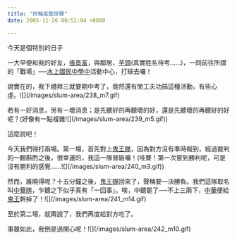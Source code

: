 ```yaml
---
title: "扶輪盃籃球賽"
date: 2005-11-26 00:52:04 +0800

---
```

<p>今天是個特別的日子</p><p>一大早便和我的好友，<u>張景富</u>，與鄰居，<u>芋頭</u>(真實姓名待考......)，一同前往所謂的「戰場」──<u>水上國民中學中</u>活動中心，打球去囉！</p><p>說實在的，我下禮拜三就要期中考了，竟然還有閒工夫功搞這種活動，有些心虛。![](/images/slum-area/238_m7.gif)</p><p /><p>若有一好消息，另有一壞消息；是先聽好的再聽壞的好，還是先聽壞的再聽好的好呢？(好像有一點複雜![](/images/slum-area/239_m5.gif))</p><p>這麼說吧！</p><p>今天我們得打兩場。第一場，首先對上<u>鬼王隊</u>，因為對方沒有準時報到，經過裁判的一翻斟酌之後，很幸運的，我這一隊晉級囉！(哇賽！第一次嘗到勝利呢，可是沒有勝利的感覺......![](/images/slum-area/240_m3.gif))</p><p>然而，誰曉得呢？十五分鐘之後，<u>鬼王隊</u>回來了，聲稱要一決勝負。我們這隊取名叫<u>中華隊</u>，乍聽之下似乎真有「一回事」。唉，中聽罷了──不上三兩下，<u>中華</u>便給<u>鬼王</u>幹掉了！![](/images/slum-area/241_m14.gif)</p><p>至於第二場，就甭說了，我們再度給對方吃了。</p><p>事雖如此，我倒是過開心呢！![](/images/slum-area/242_m10.gif)</p>
